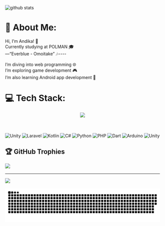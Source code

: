 <picture decoding="async" loading="lazy">
  <source media="(prefers-color-scheme: light)" srcset="https://raw.githubusercontent.com/Arthuriant/Arthuriant/output2/github-stats.png">
  <source media="(prefers-color-scheme: dark)" srcset="https://raw.githubusercontent.com/Arthuriant/Arthuriant/output2/github-stats-dark.png">
  <img alt="github stats" src="https://pixel-profile.vercel.app/api/github-stats?username=Arthuriant&screen_effect=false&theme=fuji&hide=avatar&dithering=true">
</picture>

# 💫 About Me:

Hi, I’m Andika! 👋<br>Currently studying at POLMAN 🎓<br>—“Everblue - Omoitake” 🎶----<br><br>I’m diving into web programming 🌐<br>I’m exploring game development 🎮<br>I’m also learning Android app development 📱<br>


# 💻 Tech Stack:
<p align="center">
  <img src="https://quotes-github-readme.vercel.app/api?type=horizontal&theme=radical">
</p>

<br> <br>
![Unity](https://img.shields.io/badge/unity-%23000000.svg?style=for-the-badge&logo=unity&logoColor=white) ![Laravel](https://img.shields.io/badge/laravel-%23FF2D20.svg?style=for-the-badge&logo=laravel&logoColor=white) ![Kotlin](https://img.shields.io/badge/kotlin-%237F52FF.svg?style=for-the-badge&logo=kotlin&logoColor=white) ![C#](https://img.shields.io/badge/c%23-%23239120.svg?style=for-the-badge&logo=csharp&logoColor=white) ![Python](https://img.shields.io/badge/python-3670A0?style=for-the-badge&logo=python&logoColor=ffdd54) ![PHP](https://img.shields.io/badge/php-%23777BB4.svg?style=for-the-badge&logo=php&logoColor=white) ![Dart](https://img.shields.io/badge/dart-%230175C2.svg?style=for-the-badge&logo=dart&logoColor=white) ![Arduino](https://img.shields.io/badge/-Arduino-00979D?style=for-the-badge&logo=Arduino&logoColor=white) ![Unity](https://img.shields.io/badge/unity-%23000000.svg?style=for-the-badge&logo=unity&logoColor=white)


## 🏆 GitHub Trophies
![](https://github-profile-trophy.vercel.app/?username=Arthuriant&theme=radical&no-frame=false&no-bg=true&margin-w=4)






---
[![](https://visitcount.itsvg.in/api?id=Arthuriant&icon=0&color=0)](https://visitcount.itsvg.in)

<!-- Proudly created with GPRM ( https://gprm.itsvg.in ) -->
<picture>
  <source media="(prefers-color-scheme: dark)" srcset="https://raw.githubusercontent.com/Arthuriant/Arthuriant/output/github-snake-dark.svg" />
  <source media="(prefers-color-scheme: light)" srcset="https://raw.githubusercontent.com/Arthuriant/Arthuriant/output/github-snake.svg" />
  <img alt="github-snake" src="https://raw.githubusercontent.com/Arthuriant/Arthuriant/output/github-snake.svg" />
</picture>
